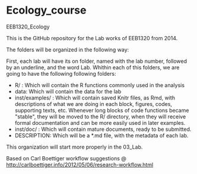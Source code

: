 Ecology_course
==============

EEB1320_Ecology

This is the GitHub repository for the Lab works of EEB1320 from 2014. 

The folders will be organized in the following way: 

First, each lab will have its on folder, named with the lab number, followed by an underline, and the word Lab.
Whithin each of this folders, we are going to have the following following folders:

- R/ : Which will contain the R functions commonly used in the analysis
- data: Which will contain the data for the lab
- inst/examples/ : Which will contain saved Knitr files, as Rmd, with descriptions of what we are doing in each block, figures, codes, supporting texts, etc. Whenever long blocks of code functions became "stable", they will be moved to the R/ directory, when they will receive formal documentation and can be more easily used in later examples. 
- inst/doc/ : Which will contain mature documents, ready to be submitted.
- DESCRIPTION: Which will be a *.md file, with the metadata of each lab. 

This organization will start more properly in the 03_Lab. 

Based on Carl Boettiger workflow suggestions @ http://carlboettiger.info/2012/05/06/research-workflow.html